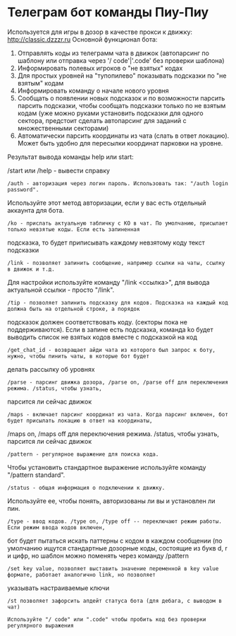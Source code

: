 # Телеграм бот команды Пиу-Пиу
Используется для игры в дозор в качестве прокси к движку: http://classic.dzzzr.ru
Основной функционал бота:
1. Отправлять коды из телеграмм чата в движок (автопарсинг по шаблону или отправка через '/ code'|'.code' без проверки шаблона)
2. Информировать полевых игроков о "не взятых" кодах
3. Для простых уровней на "тупопилево" показывать подсказки по "не взятым" кодам
4. Информировать команду о начале нового уровня
5. Сообщать о появлении новых подсказок и по возможности парсить парсить подсказки, чтобы сообщать подсказки только по не взятым кодам (уже можно руками установить подсказки для одного сектора, предстоит сделать автопарсинг для заданий с множественными секторами)
6. Автоматически парсить координаты из чата (слать в ответ локацию). Может быть удобно для пересылки координат парковки на уровне.


Результат вывода команды help или start:


/start или /help - вывести справку

    /auth - авторизация через логин пароль. Использовать так: "/auth login password". 
Используйте этот метод авторизации, если у вас есть отдельный аккаунта для бота.

    /ko - прислать актуальную табличку с КО в чат. По умолчанию, присылает только невзятые коды. Если есть запиненная
подсказка, то будет приписывать каждому невзятому коду текст подсказки

    /link - позволяет запинить сообщение, например ссылки на чаты, ссылку в движок и т.д. 
Для настройки используйте команду "/link <ссылка>", 
для вывода актуальной ссылки - просто "/link".

    /tip - позволяет запинить подсказку для кодов. Подсказка на каждый код должна быть на отдельной строке, а порядок
подсказок должен соответствовать коду. (секторы пока не поддерживаются). Если в запине есть подсказка, команда ko
будет выводить список не взятых кодов вместе с подсказкой на код

    /get_chat_id - возвращает айди чата из которого был запрос к боту, нужно, чтобы пинить чаты, в которые бот будет
делать рассылку об уровнях

    /parse - парсинг движка дозора, /parse on, /parse off для переключения режима. /status, чтобы узнать,
парсится ли сейчас движок

    /maps - включает парсинг координат из чата. Когда парсинг включен, бот будет присылать локацию в ответ на координаты,
/maps on, /maps off для переключения режима. /status, чтобы узнать, парсится ли сейчас движок

    /pattern - регулярное выражение для поиска кода. 
Чтобы установить стандартное выражение используйте команду "/pattern standard".

    /status - общая информация о подключении к движку. 
Используйте ее, чтобы понять, авторизованы ли вы и установлен ли пин.

    /type - ввод кодов. /type on, /type off -- переключают режим работы. Если режим ввода кодов включен,
бот будет пытаться искать паттерны с кодом в каждом сообщении (по умолчанию ищутся стандартные дозорные коды,
состоящие из букв d, r и цифр, но шаблон можно поменять через команду /pattern 

    /set key value, позволяет выставить значение переменной в key value формате, работает аналогично link, но позволяет
указывать настраиваемые ключи

    /st позволяет зафорсить апдейт статуса бота (для дебага, с выводом в чат)

    Используйте "/ code" или ".code" чтобы пробить код без проверки регулярного выражения

